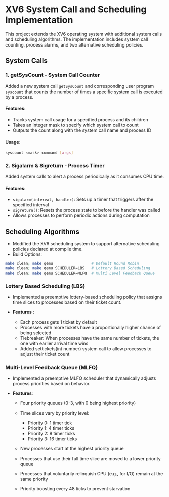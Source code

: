 # XV6 System Call and Scheduling Implementation

This project extends the XV6 operating system with additional system calls and scheduling algorithms. The implementation includes system call counting, process alarms, and two alternative scheduling policies.

## System Calls 
### 1. getSysCount - System Call Counter 
Added a new system call `getSysCount` and corresponding user program `syscount` that counts the number of times a specific system call is executed by a process.

#### Features:
- Tracks system call usage for a specified process and its children
- Takes an integer mask to specify which system call to count
- Outputs the count along with the system call name and process ID

#### Usage:
``` sh
syscount <mask> command [args]
```

### 2. Sigalarm & Sigreturn - Process Timer

Added system calls to alert a process periodically as it consumes CPU time.

#### Features:
- `sigalarm(interval, handler)`: Sets up a timer that triggers after the specified interval
- `sigreturn()`: Resets the process state to before the handler was called
- Allows processes to perform periodic actions during computation

## Scheduling Algorithms 

- Modified the XV6 scheduling system to support alternative scheduling policies declared at compile time.
- Build Options:

``` sh
make clean; make qemu                 # Default Round Robin
make clean; make qemu SCHEDULER=LBS   # Lottery Based Scheduling
make clean; make qemu SCHEDULER=MLFQ  # Multi Level Feedback Queue
```
###  Lottery Based Scheduling (LBS) 
- Implemented a preemptive lottery-based scheduling policy that assigns time slices to processes based on their ticket count.
- **Features** :

  - Each process gets 1 ticket by default
  - Processes with more tickets have a proportionally higher chance of being selected
  - Tiebreaker: When processes have the same number of tickets, the one with earlier arrival time wins
  - Added settickets(int number) system call to allow processes to adjust their ticket count

### Multi-Level Feedback Queue (MLFQ) 
- Implemented a preemptive MLFQ scheduler that dynamically adjusts process priorities based on behavior.
- **Features**:

  - Four priority queues (0-3, with 0 being highest priority)
  - Time slices vary by priority level:

    - Priority 0: 1 timer tick
    - Priority 1: 4 timer ticks
    - Priority 2: 8 timer ticks
    - Priority 3: 16 timer ticks


  - New processes start at the highest priority queue
  - Processes that use their full time slice are moved to a lower priority queue
  - Processes that voluntarily relinquish CPU (e.g., for I/O) remain at the same priority
  - Priority boosting every 48 ticks to prevent starvation
